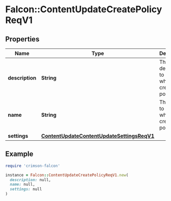 # Falcon::ContentUpdateCreatePolicyReqV1

## Properties

| Name | Type | Description | Notes |
| ---- | ---- | ----------- | ----- |
| **description** | **String** | The description to use when creating the policy | [optional] |
| **name** | **String** | The name to use when creating the policy |  |
| **settings** | [**ContentUpdateContentUpdateSettingsReqV1**](ContentUpdateContentUpdateSettingsReqV1.md) |  | [optional] |

## Example

```ruby
require 'crimson-falcon'

instance = Falcon::ContentUpdateCreatePolicyReqV1.new(
  description: null,
  name: null,
  settings: null
)
```

